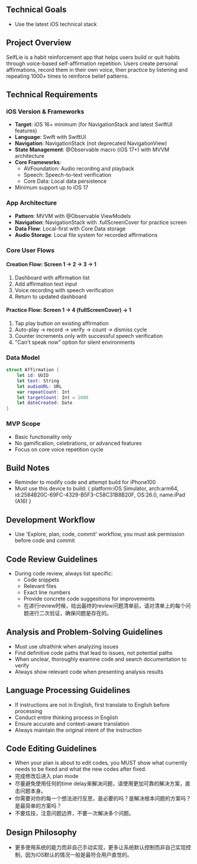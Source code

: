 ## Technical Goals
- Use the latest iOS technical stack

## Project Overview
SelfLie is a habit reinforcement app that helps users build or quit habits through voice-based self-affirmation repetition. Users create personal affirmations, record them in their own voice, then practice by listening and repeating 1000+ times to reinforce belief patterns.

## Technical Requirements

### iOS Version & Frameworks
- **Target**: iOS 16+ minimum (for NavigationStack and latest SwiftUI features)
- **Language**: Swift with SwiftUI
- **Navigation**: NavigationStack (not deprecated NavigationView)
- **State Management**: @Observable macro (iOS 17+) with MVVM architecture
- **Core Frameworks**:
  - AVFoundation: Audio recording and playback
  - Speech: Speech-to-text verification
  - Core Data: Local data persistence
- Minimum support up to iOS 17

### App Architecture
- **Pattern**: MVVM with @Observable ViewModels
- **Navigation**: NavigationStack with .fullScreenCover for practice screen
- **Data Flow**: Local-first with Core Data storage
- **Audio Storage**: Local file system for recorded affirmations

### Core User Flows

#### Creation Flow: Screen 1 → 2 → 3 → 1
1. Dashboard with affirmation list
2. Add affirmation text input
3. Voice recording with speech verification
4. Return to updated dashboard

#### Practice Flow: Screen 1 → 4 (fullScreenCover) → 1
1. Tap play button on existing affirmation
2. Auto-play → record → verify → count → dismiss cycle
3. Counter increments only with successful speech verification
4. "Can't speak now" option for silent environments

### Data Model
```swift
struct Affirmation {
    let id: UUID
    let text: String
    let audioURL: URL
    var repeatCount: Int
    let targetCount: Int = 1000
    let dateCreated: Date
}
```

### MVP Scope
- Basic functionality only
- No gamification, celebrations, or advanced features
- Focus on core voice repetition cycle

## Build Notes
- Reminder to modify code and attempt build for iPhone100
- Must use this device to build:             { platform:iOS Simulator, arch:arm64, id:2584B20C-69FC-4329-B5F3-C58C31B8B20F, OS:26.0, name:iPad (A16) }

## Development Workflow
- Use 'Explore, plan, code, commit' workflow, you must ask permission before code and commit

## Code Review Guidelines
- During code review, always list specific:
  - Code snippets
  - Relevant files
  - Exact line numbers
  - Provide concrete code suggestions for improvements
  - 在进行review时候，给出最终的review问题清单前，请对清单上的每个问题进行二次验证，确保问题是存在的。

## Analysis and Problem-Solving Guidelines
- Must use ultrathink when analyzing issues
- Find definitive code paths that lead to issues, not potential paths
- When unclear, thoroughly examine code and search documentation to verify
- Always show relevant code when presenting analysis results

## Language Processing Guidelines
- If instructions are not in English, first translate to English before processing
- Conduct entire thinking process in English
- Ensure accurate and context-aware translation
- Always maintain the original intent of the instruction

## Code Editing Guidelines
- When your plan is about to edit codes, you MUST show what currently needs to be fixed and what the new codes after fixed.
- 完成修改后进入 plan mode
- 尽量避免使用任何的time delay来解决问题，请使用更加可靠的解决方案，直击问题本身。
- 你需要对你的每一个想法进行反思，是必要的吗？是解决根本问题的方案吗？是最简单的方案吗？
- 不要炫技，注意问题边界，不要一次解决多个问题。

## Design Philosophy
- 更多使用系统的能力而非自己手动实现，更多让系统默认控制而非自己实现控制，因为iOS默认的情况一般是最符合用户直觉的。